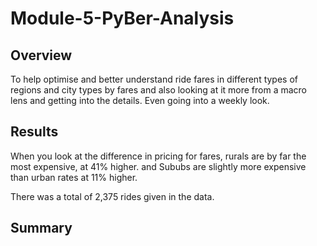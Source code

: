 # Module-5-PyBer-Analysis

## Overview
To help optimise and better understand ride fares in different types of regions and city types by fares and also looking at it more from a macro lens and getting into the details. Even going into a weekly look. 

## Results
When you look at the difference in pricing for fares, rurals are by far the most expensive, at 41% higher. and Sububs are slightly more expensive than urban rates at 11% higher. 

There was a total of 2,375 rides given in the data.

## Summary